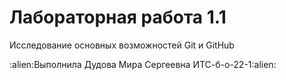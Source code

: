# Лабораторная работа 1.1
<p>Исследование основных возможностей Git и GitHub</p>
:alien:Выполнила Дудова Мира Сергеевна ИТС-б-о-22-1:alien:
